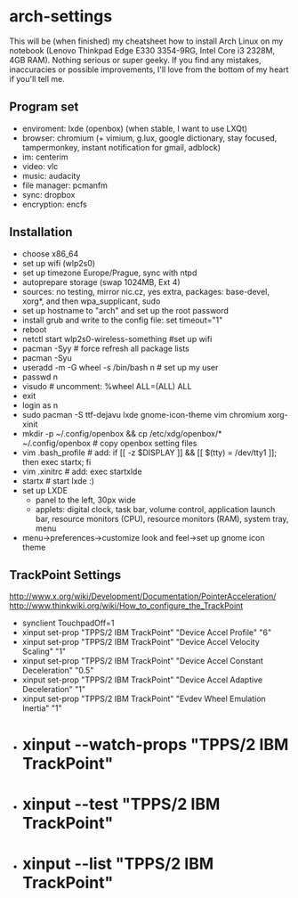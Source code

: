 arch-settings
=============

This will be (when finished) my cheatsheet how to install Arch Linux on my notebook (Lenovo Thinkpad Edge E330 3354-9RG,  Intel Core i3 2328M, 4GB RAM). Nothing serious or super geeky. If you find any mistakes, inaccuracies or possible improvements, I'll love from the bottom of my heart if you'll tell me.  

Program set
-----------

- enviroment: lxde (openbox) (when stable, I want to use LXQt)
- browser: chromium (+ vimium, g.lux, google dictionary, stay focused, tampermonkey, instant notification for gmail, adblock)
- im: centerim
- video: vlc
- music: audacity
- file manager: pcmanfm
- sync: dropbox
- encryption: encfs

Installation
------------
- choose x86_64
- set up wifi (wlp2s0)
- set up timezone Europe/Prague, sync with ntpd
- autoprepare storage (swap 1024MB, Ext 4)
- sources: no testing, mirror nic.cz, yes extra, packages: base-devel, xorg*, and then wpa_supplicant, sudo
- set up hostname to "arch" and set up the root password
- install grub and write to the config file: set timeout="1"
- reboot
- netctl start wlp2s0-wireless-something #set up wifi
- pacman -Syy # force refresh all package lists
- pacman -Syu
- useradd -m -G wheel -s /bin/bash n # set up my user
- passwd n
- visudo # uncomment: %wheel ALL=(ALL) ALL
- exit
- login as n
- sudo pacman -S ttf-dejavu lxde gnome-icon-theme vim chromium xorg-xinit
- mkdir -p ~/.config/openbox && cp /etc/xdg/openbox/* ~/.config/openbox # copy openbox setting files
- vim .bash_profile # add: if [[ -z $DISPLAY ]] && [[ $(tty) = /dev/tty1 ]]; then exec startx; fi
- vim .xinitrc # add: exec startxlde
- startx # start lxde :)
- set up LXDE
  - panel to the left, 30px wide
  - applets: digital clock, task bar, volume control, application launch bar, resource monitors (CPU), resource monitors (RAM), system tray, menu
- menu->preferences->customize look and feel->set up gnome icon theme

TrackPoint Settings
-------------------

http://www.x.org/wiki/Development/Documentation/PointerAcceleration/
http://www.thinkwiki.org/wiki/How_to_configure_the_TrackPoint

  - synclient TouchpadOff=1
  - xinput set-prop "TPPS/2 IBM TrackPoint" "Device Accel Profile" "6"
  - xinput set-prop "TPPS/2 IBM TrackPoint" "Device Accel Velocity Scaling" "1"
  - xinput set-prop "TPPS/2 IBM TrackPoint" "Device Accel Constant Deceleration" "0.5"
  - xinput set-prop "TPPS/2 IBM TrackPoint" "Device Accel Adaptive Deceleration" "1"
  - xinput set-prop "TPPS/2 IBM TrackPoint" "Evdev Wheel Emulation Inertia" "1"
  - # xinput --watch-props "TPPS/2 IBM TrackPoint"
  - # xinput --test "TPPS/2 IBM TrackPoint"
  - # xinput --list "TPPS/2 IBM TrackPoint"
